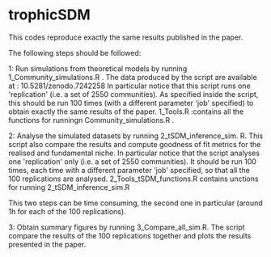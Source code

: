 # trophicSDM
This codes reproduce exactly the same results published in the paper.

The following steps should be followed:

1: Run simulations from theoretical models by running 1_Community_simulations.R .  The data produced by the script are available at : 10.5281/zenodo.7242258
In particular notice that this script runs one 'replication' (i.e. a set of 2550 communities). As specified inside the script, this should be run 100 times (with a different parameter 'job' specified) to obtain exactly the same results of the paper. 1_Tools.R :contains all the functions for runningn Community_simulations.R . 

2: Analyse the simulated datasets by running 2_tSDM_inference_sim. R. This script also compare the results and compute goodness of fit metrics for the realised and fundamental niche.
In particular notice that the script analyses one 'replication' only (i.e. a set of 2550 communities). It should be run 100 times, each time with a different parameter 'job' specified, so that all the 100 replications are analysed. 2_Tools_tSDM_functions.R  contains unctions for running 2_tSDM_inference_sim.R

This two steps can be time consuming, the second one in particular (around 1h for each of the 100 replications). 

3: Obtain summary figures by running 3_Compare_all_sim.R. The script compare the results of the 100 replications together and plots the results presented in the paper.

